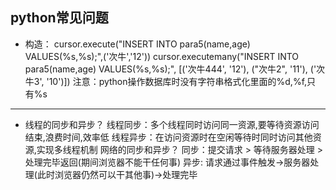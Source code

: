 ## python常见问题

- 构造： 
cursor.execute("INSERT INTO para5(name,age) VALUES(%s,%s);",('次牛','12')) 
cursor.executemany("INSERT INTO para5(name,age) VALUES(%s,%s);", [('次牛444', '12'), ("次牛2", '11'), ('次牛3', '10')]) 
注意：python操作数据库时没有字符串格式化里面的%d,%f,只有%s
***
- 线程的同步和异步？
线程同步：多个线程同时访问同一资源,要等待资源访问结束,浪费时间,效率低
线程异步：在访问资源时在空闲等待时同时访问其他资源,实现多线程机制
网络的同步和异步？
同步：提交请求 > 等待服务器处理 > 处理完毕返回(期间浏览器不能干任何事)
异步: 请求通过事件触发->服务器处理(此时浏览器仍然可以干其他事)->处理完毕

